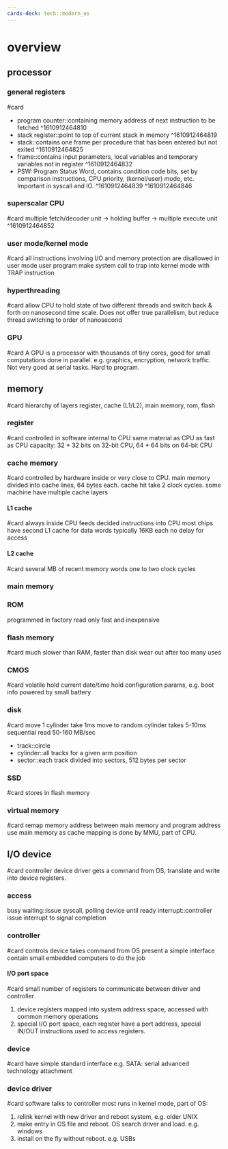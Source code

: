 ```yaml
---
cards-deck: tech::modern_os
---
```


# overview

## processor

### general registers
#card
- program counter::containing memory address of next instruction to be fetched
^1610912464810
- stack register::point to top of current stack in memory
^1610912464819
- stack::contains one frame per procedure that has been entered but not exited
^1610912464825
- frame::contains input parameters, local variables and temporary variables not in register
^1610912464832
- PSW::Program Status Word, contains condition code bits, set by comparison instructions, CPU priority, (kernel/user) mode, etc. Important in syscall and IO.
^1610912464839
^1610912464846

### superscalar CPU
#card
multiple fetch/decoder unit -> holding buffer -> multiple execute unit
^1610912464852

### user mode/kernel mode
#card
all instructions involving I/O and memory protection are disallowed in user mode
user program make system call to trap into kernel mode with TRAP instruction

### hyperthreading
#card
allow CPU to hold state of two different threads and switch back & forth on nanosecond time scale.
Does not offer true parallelism, but reduce thread switching to order of nanosecond

### GPU
#card
A GPU is a processor with thousands of tiny cores, good for small computations done in parallel. e.g. graphics, encryption, network traffic.
Not very good at serial tasks.
Hard to program.

## memory
#card
hierarchy of layers
register, cache (L1/L2), main memory, rom, flash

### register
#card
controlled in software
internal to CPU
same material as CPU
as fast as CPU
capacity: 32 * 32 bits on 32-bit CPU, 64 * 64 bits on 64-bit CPU

### cache memory
#card
controlled by hardware
inside or very close to CPU.
main memory divided into cache lines, 64 bytes each.
cache hit take 2 clock cycles.
some machine have multiple cache layers

#### L1 cache
#card
always inside CPU
feeds decided instructions into CPU
most chips have second L1 cache for data words
typically 16KB each
no delay for access

#### L2 cache
#card
several MB of recent memory words
one to two clock cycles

### main memory

### ROM
programmed in factory
read only
fast and inexpensive

### flash memory
#card
much slower than RAM, faster than disk
wear out after too many uses

### CMOS
#card
volatile
hold current date/time
hold configuration params, e.g. boot info
powered by small battery

### disk
#card
move 1 cylinder take 1ms
move to random cylinder takes 5-10ms
sequential read 50-160 MB/sec
- track::circle
- cylinder::all tracks for a given arm position
- sector::each track divided into sectors, 512 bytes per sector

### SSD
#card
stores in flash memory

### virtual memory
#card
remap memory address between main memory and program address
use main memory as cache
mapping is done by MMU, part of CPU.

## I/O device
#card
controller
device
driver gets a command from OS, translate and write into device registers.

### access
busy waiting::issue syscall, polling device until ready
interrupt::controller issue interrupt to signal completion

### controller
#card
controls device
takes command from OS
present a simple interface
contain small embedded computers to do the job

#### I/O port space
#card
small number of registers to communicate between driver and controller
1. device registers mapped into system address space, accessed with common memory operations
2. special I/O port space, each register have a port address, special IN/OUT instructions used to access registers.

### device
#card
have simple standard interface
e.g. SATA: serial advanced technology attachment

### device driver
#card
software talks to controller
most runs in kernel mode, part of OS:
1. relink kernel with new driver and reboot system, e.g. older UNIX
2. make entry in OS file and reboot. OS search driver and load. e.g. windows
3. install on the fly without reboot. e.g. USBs
